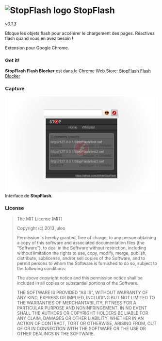 # ![StopFlash logo](https://raw.github.com/JWhile/StopFlash/master/icons/stopflash_32.png) StopFlash

_v0.1.3_

Bloque les objets flash pour accélérer le chargement des pages.
Réactivez flash quand vous en avez besoin !

Extension pour Google Chrome.

### Get it!

__StopFlash Flash Blocker__ est dans le Chrome Web Store:
[StopFlash Flash Blocker](https://chrome.google.com/webstore/detail/stopflash-flash-blocker/oiiohfpnbijbgdidjfcpcljcfbmkaooi)

### Capture

![Interface](captures/interface.png)
Interface de __StopFlash__.

### License

> The MIT License (MIT)
> 
> Copyright (c) 2013 juloo
> 
> Permission is hereby granted, free of charge, to any person obtaining a copy of
> this software and associated documentation files (the "Software"), to deal in
> the Software without restriction, including without limitation the rights to
> use, copy, modify, merge, publish, distribute, sublicense, and/or sell copies of
> the Software, and to permit persons to whom the Software is furnished to do so,
> subject to the following conditions:
> 
> The above copyright notice and this permission notice shall be included in all
> copies or substantial portions of the Software.
> 
> THE SOFTWARE IS PROVIDED "AS IS", WITHOUT WARRANTY OF ANY KIND, EXPRESS OR
> IMPLIED, INCLUDING BUT NOT LIMITED TO THE WARRANTIES OF MERCHANTABILITY, FITNESS
> FOR A PARTICULAR PURPOSE AND NONINFRINGEMENT. IN NO EVENT SHALL THE AUTHORS OR
> COPYRIGHT HOLDERS BE LIABLE FOR ANY CLAIM, DAMAGES OR OTHER LIABILITY, WHETHER
> IN AN ACTION OF CONTRACT, TORT OR OTHERWISE, ARISING FROM, OUT OF OR IN
> CONNECTION WITH THE SOFTWARE OR THE USE OR OTHER DEALINGS IN THE SOFTWARE.
